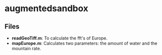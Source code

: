 # augmentedsandbox

## Files
* **readGeoTiff.m**: To calculate the fft's of Europe.
* **mapEurope.m**: Calculates two parameters: the amount of water and the mountain rate.
